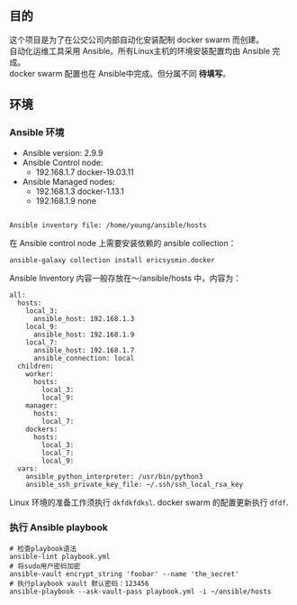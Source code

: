 ## 目的
这个项目是为了在公交公司内部自动化安装配制 docker swarm 而创建。  
自动化运维工具采用 Ansible。所有Linux主机的环境安装配置均由 Ansible 完成。  
docker swarm 配置也在 Ansible中完成。但分属不同 **待填写**。

## 环境
### Ansible 环境
* Ansible version: 2.9.9
* Ansible Control node:
  * 192.168.1.7 docker-19.03.11
* Ansible Managed nodes:
  * 192.168.1.3 docker-1.13.1
  * 192.168.1.9 none
```

Ansible inventory file: /home/young/ansible/hosts
```
在 Ansible control node 上需要安装依赖的 ansible collection：
```
ansible-galaxy collection install ericsysmin.docker
```
Ansible Inventory 内容一般存放在～/ansible/hosts 中，内容为：
```
all:
  hosts:
    local_3:
      ansible_host: 192.168.1.3
    local_9:
      ansible_host: 192.168.1.9
    local_7:
      ansible_host: 192.168.1.7
      ansible_connection: local
  children:
    worker:
      hosts:
        local_3:
        local_9:
    manager:
      hosts:
        local_7:
    dockers:
      hosts:
        local_3:
        local_7:
        local_9:
  vars:
    ansible_python_interpreter: /usr/bin/python3
    ansible_ssh_private_key_file: ~/.ssh/ssh_local_rsa_key
```
Linux 环境的准备工作须执行 `dkfdkfdksl`.
docker swarm 的配置更新执行 `dfdf`.

### 执行 Ansible playbook
```
# 检查playbook语法
ansible-lint playbook.yml
# 将sudo用户密码加密
ansible-vault encrypt_string 'foobar' --name 'the_secret'
# 执行playbook vault 默认密码：123456
ansible-playbook --ask-vault-pass playbook.yml -i ~/ansible/hosts
```